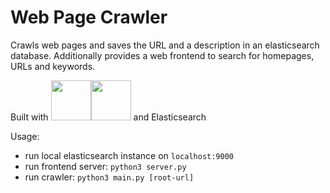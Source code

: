 # Web Page Crawler

Crawls web pages and saves the URL and a description in an elasticsearch database. Additionally provides a web frontend to search for homepages, URLs and keywords.

Built with
<img src="https://cdn.jsdelivr.net/gh/devicons/devicon/icons/python/python-original-wordmark.svg" width=64 height=64/><img src="https://cdn.jsdelivr.net/gh/devicons/devicon/icons/flask/flask-original-wordmark.svg" width=64 height=64/> and Elasticsearch
          


Usage:
- run local elasticsearch instance on `localhost:9000`
- run frontend server: `python3 server.py`
- run crawler: `python3 main.py [root-url]`
